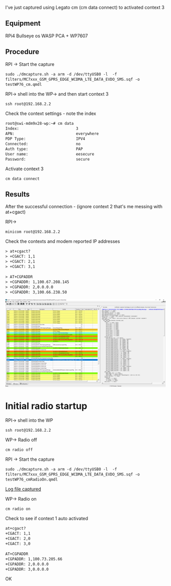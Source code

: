 I've just captured using Legato cm (cm data connect) to activated context 3


## Equipment
RPi4 Bullseye os
WASP PCA + WP7607 

## Procedure

RPI -> Start the capture
```
sudo ./dmcapture.sh -a arm -d /dev/ttyUSB0 -l  -f filters/MC7xxx_GSM_GPRS_EDGE_WCDMA_LTE_DATA_EVDO_SMS.sqf -o testWP76_cm.qmdl
```

RPI-> shell into the WP->  and then start context 3
```
ssh root@192.168.2.2
```

Check the context settings - note the index
```
root@swi-mdm9x28-wp:~# cm data
Index:                         3
APN:                           everywhere
PDP Type:                      IPV4
Connected:                     no
Auth type:                     PAP
User name:                     eesecure
Password:                      secure
```

Activate context 3
```
cm data connect
```


## Results

After the successful connection -  (ignore context 2 that's me messing with at+cgact)

RPI-> 
```
minicom root@192.168.2.2
```


Check the contexts and modem reported IP addresses

```
> at+cgact?
> +CGACT: 1,1
> +CGACT: 2,1
> +CGACT: 3,1

> AT+CGPADDR
> +CGPADDR: 1,100.67.208.145
> +CGPADDR: 2,0.0.0.0
> +CGPADDR: 3,100.66.238.50
```

![Sierra DM log decode](./WP_CM_QualcomDMDecode_1.png)


# Initial radio startup

RPI-> shell into the WP  
```
ssh root@192.168.2.2
```
WP-> Radio off  
```
cm radio off
```


RPI -> Start the capture  
```
sudo ./dmcapture.sh -a arm -d /dev/ttyUSB0 -l  -f filters/MC7xxx_GSM_GPRS_EDGE_WCDMA_LTE_DATA_EVDO_SMS.sqf -o testWP76_cmRadioOn.qmdl
```

[Log file captured](./testWP76_cmRadioOn.qmdl)

WP-> Radio on  
```
cm radio on
```

Check to see if context 1 auto activated
```
at+cgact?
+CGACT: 1,1
+CGACT: 2,0
+CGACT: 3,0

AT+CGPADDR
+CGPADDR: 1,100.73.205.66
+CGPADDR: 2,0.0.0.0
+CGPADDR: 3,0.0.0.0
```



OK 
